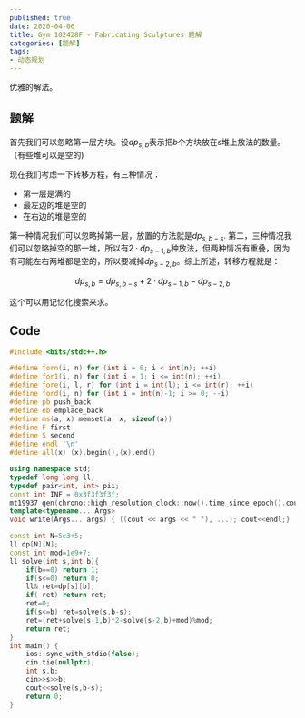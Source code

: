 ```yaml
---
published: true
date: 2020-04-06
title: Gym 102428F - Fabricating Sculptures 题解
categories: [题解]
tags:
- 动态规划
---
```

优雅的解法。


## 题解

首先我们可以忽略第一层方块。设$dp_{s,b}$表示把$b$个方块放在$s$堆上放法的数量。（有些堆可以是空的)

现在我们考虑一下转移方程，有三种情况：

- 第一层是满的
- 最左边的堆是空的
- 在右边的堆是空的

第一种情况我们可以忽略掉第一层，放置的方法就是$dp_{s,b-s}$. 第二，三种情况我们可以忽略掉空的那一堆，所以有$2\cdot dp_{s-1,b}$种放法，但两种情况有重叠，因为有可能左右两堆都是空的，所以要减掉$dp_{s-2,b}$。综上所述，转移方程就是：

$$dp_{s,b}=dp_{s,b-s}+2\cdot dp_{s-1,b}-dp_{s-2,b}$$

这个可以用记忆化搜索来求。

## Code
```cpp
#include <bits/stdc++.h>

#define forn(i, n) for (int i = 0; i < int(n); ++i)
#define for1(i, n) for (int i = 1; i <= int(n); ++i)
#define fore(i, l, r) for (int i = int(l); i <= int(r); ++i)
#define ford(i, n) for (int i = int(n)-1; i >= 0; --i)
#define pb push_back
#define eb emplace_back
#define ms(a, x) memset(a, x, sizeof(a))
#define F first
#define S second
#define endl '\n'
#define all(x) (x).begin(),(x).end()

using namespace std;
typedef long long ll;
typedef pair<int, int> pii;
const int INF = 0x3f3f3f3f;
mt19937 gen(chrono::high_resolution_clock::now().time_since_epoch().count());
template<typename... Args>
void write(Args... args) { ((cout << args << " "), ...); cout<<endl;}

const int N=5e3+5;
ll dp[N][N];
const int mod=1e9+7;
ll solve(int s,int b){
    if(b==0) return 1;
    if(s<=0) return 0;
    ll& ret=dp[s][b];
    if( ret) return ret;
    ret=0;
    if(s<=b) ret=solve(s,b-s);
    ret=(ret+solve(s-1,b)*2-solve(s-2,b)+mod)%mod;
    return ret;
}
int main() {
    ios::sync_with_stdio(false);
    cin.tie(nullptr);
    int s,b;
    cin>>s>>b;
    cout<<solve(s,b-s);
    return 0;
}
```
